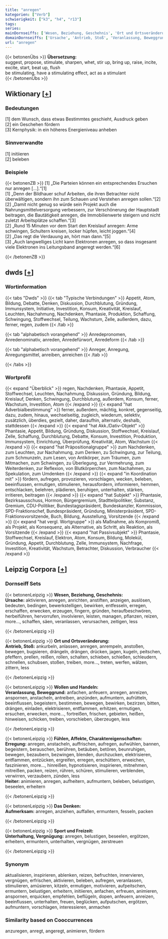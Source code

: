 ```yaml
---
title: "anregen"
kategorien: ["Verb"]
schwierigkeit: ["k3", "h4", "r13"]
tags:
series:
mainDornseiffs: ['Wesen, Beziehung, Geschehnis', 'Ort und Ortsveränderung', 'Wollen und Handeln', 'Fühlen, Affekte, Charaktereigenschaften', 'Das Denken', 'Sport und Freizeit']
domainDornseiffs: ['Ursache', 'Antrieb, Stoß', 'Veranlassung, Beweggrund', 'Erregung', 'Heiter', 'Aufmerksam', 'Unterhaltung, Vergnügung']
url: "anregen"
---
```


{{< betonenÜbs >}}
**Übersetzung:**  
suggest, propose, stimulate, sharpen, whet, stir up, bring up, raise, incite, excite, start, beat up, flush  
be stimulating, have a stimulating effect, act as a stimulant  
{{< /betonenÜbs >}}

## Wiktionary [[+](https://de.wiktionary.org/wiki/anregen)]

### Bedeutungen
[1] dem Wunsch, dass etwas Bestimmtes geschieht, Ausdruck geben  
[2] ein Geschehen fördern  
[3] Kernphysik: in ein höheres Energieniveau anheben  

### Sinnverwandte
[1] initiieren  
[2] beleben  

### Beispiele
{{< betonenZB >}}
[1] „Die Parteien können ein entsprechendes Ersuchen nur anregen […].“[1]  
[1] „Denn der Bildhauer schuf Arbeiten, die ihren Betrachter nicht überwältigen, sondern ihn zum Schauen und Verstehen anregen sollen.“[2]  
[2] „Damit nicht genug so würde sein Projekt auch die Nahrungsmittelversorgung verbessern, zur Verschönerung der Hauptstadt beitragen, die Bautätigkeit anregen, die Immobilienwerte steigern und nicht zuletzt Arbeitsplätze schaffen.“[3]  
[2] „Rund 15 Minuten vor dem Start den Kreislauf anregen: Arme schwingen, Schultern kreisen, locker hüpfen, leicht joggen.“[4]  
[2] „Das regt die Verdauung an, hört man dann.“[5]  
[3] „Auch langwelliges Licht kann Elektronen anregen, so dass insgesamt viele Elektronen ins Leitungsband angeregt werden.“[6]  

{{< /betonenZB >}}


## dwds [[+](https://www.dwds.de/wb/anregen)]

### Wortinformation
{{< tabs "Dwds" >}}
{{< tab "Typische Verbindungen" >}}
Appetit, Atom, Bildung, Debatte, Denken, Diskussion, Durchblutung, Gründung, Immunsystem, Initiative, Investition, Konsum, Kreativität, Kreislauf, Leuchten, Nachahmung, Nachdenken, Phantasie, Produktion, Schaffung, Schwingung, Stoffwechsel, Teilung, Wachstum, Zelle, außerdem, dazu, ferner, regen, zudem
{{< /tab >}}

{{< tab "alphabetisch vorangehend" >}}
Anredepronomen, Anredenominativ, anreden, Anredefürwort, Anredeform
{{< /tab >}}

{{< tab "alphabetisch vorangehend" >}}
Anreger, Anregung, Anregungsmittel, anreiben, anreichen
{{< /tab >}}

{{< /tabs >}}

### Wortprofil
{{< expand "Überblick" >}} regen, Nachdenken, Phantasie, Appetit, Stoffwechsel, Leuchten, Nachahmung, Diskussion, Gründung, Bildung, Kreislauf, Denken, Schwingung, Durchblutung, außerdem, Konsum, ferner, Wachstum, Investition, Atom {{< /expand >}}
{{< expand "hat Adverbialbestimmung" >}} ferner, außerdem, mächtig, konkret, gegenseitig, dazu, zudem, hinaus, wechselseitig, zugleich, wiederum, selektiv, zusätzlich, überdies, gezielt, daher, daraufhin, alternativ, deshalb, stattdessen {{< /expand >}}
{{< expand "hat Akk./Dativ-Objekt" >}} Phantasie, Appetit, Bildung, Gründung, Diskussion, Stoffwechsel, Kreislauf, Zelle, Schaffung, Durchblutung, Debatte, Konsum, Investition, Produktion, Immunsystem, Einrichtung, Überprüfung, Kreativität, Atom, Wachstum {{< /expand >}}
{{< expand "hat Präpositionalgruppe" >}} zum Nachdenken, zum Leuchten, zur Nachahmung, zum Denken, zu Schwingung, zur Teilung, zum Schmunzeln, zum Lesen, von Antikörper, zum Träumen, zum Mitmachen, zum Schwingen, zu Überlegung, zur Vermehrung, zum Weiterdenken, zur Reflexion, von Blutkörperchen, zum Nachahmen, zu Spekulation, zum Umdenken {{< /expand >}}
{{< expand "in Koordination mit" >}} fördern, aufregen, provozieren, vorschlagen, wecken, beleben, beeinflussen, ermutigen, stimulieren, herausfordern, informieren, hemmen, entschlacken, belehren, plädieren, beruhigen, unterhalten, stärken, irritieren, beitragen {{< /expand >}}
{{< expand "hat Subjekt" >}} Phantasie, Bezirksausschuss, Hormon, Bürgergremium, Stadtteilpolitiker, Substanz, Gremium, CDU-Politiker, Bundestagspräsident, Bundeskanzler, Kommission, SPD-Fraktionschef, Bundespräsident, Gründung, Ministerpräsident, SPD-Fraktionsvorsitzende, Buch, Bildung, Ausstellung, Vorsitzende {{< /expand >}}
{{< expand "hat vergl. Wortgruppe" >}} als Maßnahme, als Kompromiß, als Projekt, als Konsequenz, als Alternative, als Schritt, als Reaktion, als Vorsitzende {{< /expand >}}
{{< expand "hat Passivsubjekt" >}} Phantasie, Stoffwechsel, Kreislauf, Elektron, Atom, Konsum, Bildung, Molekül, Gründung, Appetit, Durchblutung, Zelle, Immunsystem, Nachfrage, Investition, Kreativität, Wachstum, Betrachter, Diskussion, Verbraucher {{< /expand >}}

## Leipzig Corpora [[+](https://corpora.uni-leipzig.de/en/res?word=anregen&corpusId=deu_newscrawl-public_2018)]

### Dornseiff Sets
{{< betonenLeipzig >}}
**Wesen, Beziehung, Geschehnis:**  
**Ursache:** aktivieren, anregen, anrichten, anstiften, anzeigen, auslösen, bedeuten, bedingen, bewerkstelligen, bewirken, entfesseln, erregen, erschaffen, erwecken, erzeugen, fingern, gründen, heraufbeschwören, herbeiführen, hervorrufen, involvieren, leisten, managen, pflanzen, reizen, more..., schaffen, säen, veranlassen, verursachen, zeitigen, less  

{{< /betonenLeipzig >}}


{{< betonenLeipzig >}}
**Ort und Ortsveränderung:**  
**Antrieb, Stoß:** ankurbeln, anlassen, anregen, anrempeln, anstoßen, bewegen, bugsieren, drängeln, drängen, drücken, jagen, kugeln, peitschen, pfeffern, prellen, reißen, rollen, schalten, schieben, schießen, schleudern, schnellen, schubsen, stoßen, treiben, more..., treten, werfen, wälzen, zittern, less  

{{< /betonenLeipzig >}}


{{< betonenLeipzig >}}
**Wollen und Handeln:**  
**Veranlassung, Beweggrund:** anfachen, anfeuern, anregen, anreizen, anspornen, anstacheln, antreiben, anzünden, aufmuntern, aufrütteln, beeinflussen, begeistern, bestimmen, bewegen, bewirken, bezirzen, bitten, drängen, einladen, elektrisieren, entflammen, erhitzen, ermutigen, ersuchen, erwecken, more..., fortreißen, frischen, gebieten, heißen, hinweisen, schicken, treiben, vorschieben, überzeugen, less  

{{< /betonenLeipzig >}}


{{< betonenLeipzig >}}
**Fühlen, Affekte, Charaktereigenschaften:**  
**Erregung:** anregen, anstacheln, auffrischen, aufregen, aufwühlen, bannen, begeistern, berauschen, berühren, betäuben, betören, beunruhigen, bewegen, bezaubern, bezwingen, blenden, durchzucken, elektrisieren, entflammen, entzücken, ergreifen, erregen, erschüttern, erweichen, faszinieren, more..., hinreißen, hypnotisieren, inspirieren, mitnehmen, mitreißen, packen, reizen, rühren, schüren, stimulieren, verblenden, verwirren, verzaubern, zünden, less  
**Heiter:** animieren, anregen, aufheitern, aufmuntern, beleben, belustigen, beseelen, erheitern  

{{< /betonenLeipzig >}}


{{< betonenLeipzig >}}
**Das Denken:**  
**Aufmerksam:** anregen, anziehen, auffallen, ermuntern, fesseln, packen  

{{< /betonenLeipzig >}}


{{< betonenLeipzig >}}
**Sport und Freizeit:**  
**Unterhaltung, Vergnügung:** anregen, belustigen, beseelen, ergötzen, erheitern, ermuntern, unterhalten, vergnügen, zerstreuen  

{{< /betonenLeipzig >}}

### Synonym
aktualisieren, inspirieren, ablenken, reizen, befruchten, innervieren, vergnügen, erfrischen, aktivieren, beleben, aufregen, veranlassen, stimulieren, amüsieren, kitzeln, ermutigen, motivieren, aufpeitschen, ermuntern, belustigen, erheitern, initiieren, anfachen, erfreuen, animieren, anspornen, erquicken, empfehlen, beflügeln, dopen, anfeuern, anreizen, beeinflussen, unterhalten, freuen, beglücken, aufputschen, ergötzen, aufmuntern, vorschlagen, interessieren, anmachen


### Similarity based on Cooccurrences
anzuregen, anregt, angeregt, animieren, fördern

